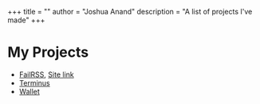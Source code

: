 +++
title = ""
author = "Joshua Anand"
description = "A list of projects I've made"
+++


# My Projects

- [FailRSS](https://github.com/readabilityLOL/FAIL), [Site link](https://failrss.glitched.tech)
- [Terminus](https://github.com/readabilityLOL/Terminus)
- [Wallet](https://github.com/ReadabilityLOL/wallet)
